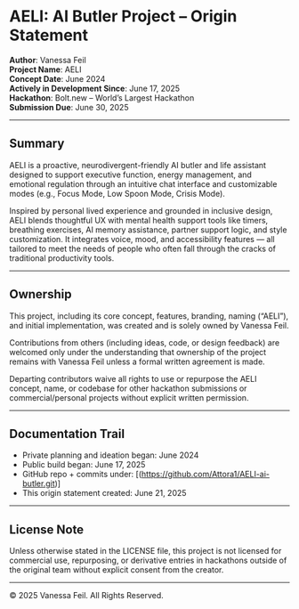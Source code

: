 # AELI: AI Butler Project – Origin Statement  
**Author**: Vanessa Feil  
**Project Name**: AELI  
**Concept Date**: June 2024  
**Actively in Development Since**: June 17, 2025  
**Hackathon**: Bolt.new – World’s Largest Hackathon  
**Submission Due**: June 30, 2025

---

## Summary  
AELI is a proactive, neurodivergent-friendly AI butler and life assistant designed to support executive function, energy management, and emotional regulation through an intuitive chat interface and customizable modes (e.g., Focus Mode, Low Spoon Mode, Crisis Mode).

Inspired by personal lived experience and grounded in inclusive design, AELI blends thoughtful UX with mental health support tools like timers, breathing exercises, AI memory assistance, partner support logic, and style customization. It integrates voice, mood, and accessibility features — all tailored to meet the needs of people who often fall through the cracks of traditional productivity tools.

---

## Ownership  
This project, including its core concept, features, branding, naming (“AELI”), and initial implementation, was created and is solely owned by Vanessa Feil. 

Contributions from others (including ideas, code, or design feedback) are welcomed only under the understanding that ownership of the project remains with Vanessa Feil unless a formal written agreement is made.

Departing contributors waive all rights to use or repurpose the AELI concept, name, or codebase for other hackathon submissions or commercial/personal projects without explicit written permission.

---

## Documentation Trail  
- Private planning and ideation began: June 2024  
- Public build began: June 17, 2025  
- GitHub repo + commits under: [(https://github.com/Attora1/AELI-ai-butler.git)]  
- This origin statement created: June 21, 2025

---

## License Note  
Unless otherwise stated in the LICENSE file, this project is not licensed for commercial use, repurposing, or derivative entries in hackathons outside of the original team without explicit consent from the creator.

---

© 2025 Vanessa Feil. All Rights Reserved.
